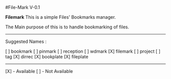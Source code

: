 #File-Mark V-0.1

<b>Filemark</b> This is a simple Files' Bookmarks manager.

The Main purpose of this is to handle bookmarking of files. 

---
Suggested Names : 

[ ] bookmark
[ ] pinmark
[ ] reception
[ ] wdmark
[X] filemark
[ ] project
[ ] tag
[X] dirrec
[X] bookplate
[X] fileplate

---
[X] - Available
[ ] - Not Available
